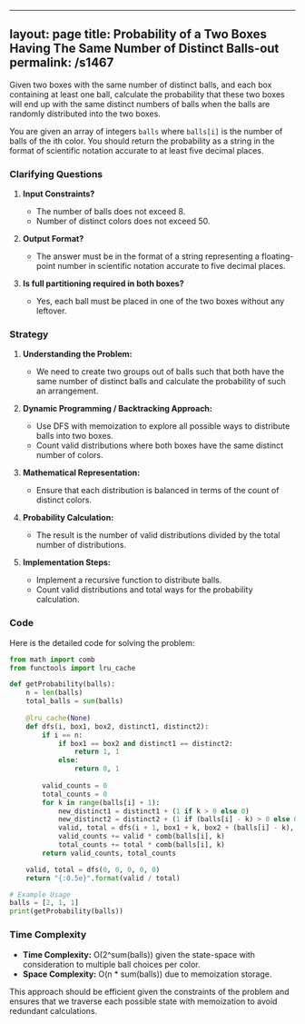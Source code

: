 
---
layout: page
title:  Probability of a Two Boxes Having The Same Number of Distinct Balls-out
permalink: /s1467
---

Given two boxes with the same number of distinct balls, and each box containing at least one ball, calculate the probability that these two boxes will end up with the same distinct numbers of balls when the balls are randomly distributed into the two boxes.

You are given an array of integers `balls` where `balls[i]` is the number of balls of the ith color. You should return the probability as a string in the format of scientific notation accurate to at least five decimal places.

### Clarifying Questions

1. **Input Constraints?**
   - The number of balls does not exceed 8.
   - Number of distinct colors does not exceed 50.

2. **Output Format?**
   - The answer must be in the format of a string representing a floating-point number in scientific notation accurate to five decimal places.

3. **Is full partitioning required in both boxes?**
   - Yes, each ball must be placed in one of the two boxes without any leftover.

### Strategy

1. **Understanding the Problem:**
    - We need to create two groups out of balls such that both have the same number of distinct balls and calculate the probability of such an arrangement.

2. **Dynamic Programming / Backtracking Approach:**
    - Use DFS with memoization to explore all possible ways to distribute balls into two boxes.
    - Count valid distributions where both boxes have the same distinct number of colors.

3. **Mathematical Representation:**
    - Ensure that each distribution is balanced in terms of the count of distinct colors.

4. **Probability Calculation:**
    - The result is the number of valid distributions divided by the total number of distributions.

5. **Implementation Steps:**
    - Implement a recursive function to distribute balls.
    - Count valid distributions and total ways for the probability calculation.

### Code
Here is the detailed code for solving the problem:

```python
from math import comb
from functools import lru_cache

def getProbability(balls):
    n = len(balls)
    total_balls = sum(balls)
    
    @lru_cache(None)
    def dfs(i, box1, box2, distinct1, distinct2):
        if i == n:
            if box1 == box2 and distinct1 == distinct2:
                return 1, 1
            else:
                return 0, 1
        
        valid_counts = 0
        total_counts = 0
        for k in range(balls[i] + 1):
            new_distinct1 = distinct1 + (1 if k > 0 else 0)
            new_distinct2 = distinct2 + (1 if (balls[i] - k) > 0 else 0)
            valid, total = dfs(i + 1, box1 + k, box2 + (balls[i] - k), new_distinct1, new_distinct2)
            valid_counts += valid * comb(balls[i], k)
            total_counts += total * comb(balls[i], k)
        return valid_counts, total_counts

    valid, total = dfs(0, 0, 0, 0, 0)
    return "{:0.5e}".format(valid / total)

# Example Usage
balls = [2, 1, 1]
print(getProbability(balls))
```

### Time Complexity
- **Time Complexity:** O(2^sum(balls)) given the state-space with consideration to multiple ball choices per color.
- **Space Complexity:** O(n * sum(balls)) due to memoization storage.

This approach should be efficient given the constraints of the problem and ensures that we traverse each possible state with memoization to avoid redundant calculations.